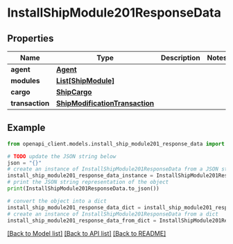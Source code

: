 # InstallShipModule201ResponseData


## Properties

Name | Type | Description | Notes
------------ | ------------- | ------------- | -------------
**agent** | [**Agent**](Agent.md) |  | 
**modules** | [**List[ShipModule]**](ShipModule.md) |  | 
**cargo** | [**ShipCargo**](ShipCargo.md) |  | 
**transaction** | [**ShipModificationTransaction**](ShipModificationTransaction.md) |  | 

## Example

```python
from openapi_client.models.install_ship_module201_response_data import InstallShipModule201ResponseData

# TODO update the JSON string below
json = "{}"
# create an instance of InstallShipModule201ResponseData from a JSON string
install_ship_module201_response_data_instance = InstallShipModule201ResponseData.from_json(json)
# print the JSON string representation of the object
print(InstallShipModule201ResponseData.to_json())

# convert the object into a dict
install_ship_module201_response_data_dict = install_ship_module201_response_data_instance.to_dict()
# create an instance of InstallShipModule201ResponseData from a dict
install_ship_module201_response_data_from_dict = InstallShipModule201ResponseData.from_dict(install_ship_module201_response_data_dict)
```
[[Back to Model list]](../README.md#documentation-for-models) [[Back to API list]](../README.md#documentation-for-api-endpoints) [[Back to README]](../README.md)


